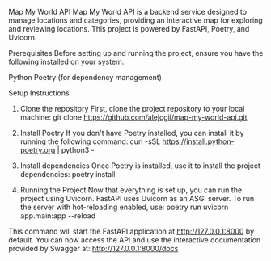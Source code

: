 Map My World API
Map My World API is a backend service designed to manage locations and categories, providing an interactive map for exploring and reviewing locations. This project is powered by FastAPI, Poetry, and Uvicorn.

Prerequisites
Before setting up and running the project, ensure you have the following installed on your system:

Python
Poetry (for dependency management)

Setup Instructions

1. Clone the repository
First, clone the project repository to your local machine:
git clone https://github.com/alejogil/map-my-world-api.git

2. Install Poetry
If you don't have Poetry installed, you can install it by running the following command:
curl -sSL https://install.python-poetry.org | python3 -

3. Install dependencies
Once Poetry is installed, use it to install the project dependencies:
poetry install

4. Running the Project
Now that everything is set up, you can run the project using Uvicorn. FastAPI uses Uvicorn as an ASGI server. To run the server with hot-reloading enabled, use:
poetry run uvicorn app.main:app --reload

This command will start the FastAPI application at http://127.0.0.1:8000 by default. You can now access the API and use the interactive documentation provided by Swagger at:
http://127.0.0.1:8000/docs